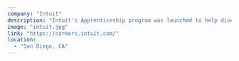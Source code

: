 ```yaml
---
company: "Intuit"
description: "Intuit's Apprenticeship program was launched to help diversify talent and create a pathway for those with untraditional backgrounds."
image: "intuit.jpg"
link: "https://careers.intuit.com/"
location:
  - "San Diego, CA"
---
```

